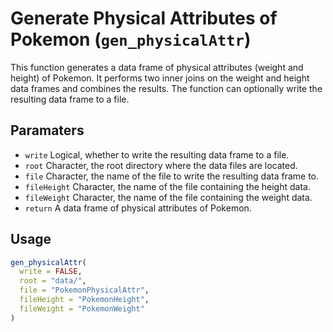 # Generate Physical Attributes of Pokemon (`gen_physicalAttr`)

This function generates a data frame of physical attributes (weight and height) of Pokemon.
It performs two inner joins on the weight and height data frames and combines the results.
The function can optionally write the resulting data frame to a file.

## Paramaters
 - `write` Logical, whether to write the resulting data frame to a file.
 - `root` Character, the root directory where the data files are located.
 - `file` Character, the name of the file to write the resulting data frame to.
 - `fileHeight` Character, the name of the file containing the height data.
 - `fileWeight` Character, the name of the file containing the weight data.
 - `return` A data frame of physical attributes of Pokemon.

## Usage
```r
gen_physicalAttr(
  write = FALSE,
  root = "data/",
  file = "PokemonPhysicalAttr",
  fileHeight = "PokemonHeight",
  fileWeight = "PokemonWeight"
)
```